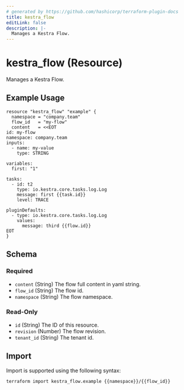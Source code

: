 ```yaml
---
# generated by https://github.com/hashicorp/terraform-plugin-docs
title: kestra_flow
editLink: false
description: |-
  Manages a Kestra Flow.
---
```


# kestra_flow (Resource)

Manages a Kestra Flow.

## Example Usage

```hcl
resource "kestra_flow" "example" {
  namespace = "company.team"
  flow_id   = "my-flow"
  content   = <<EOT
id: my-flow
namespace: company.team  
inputs:
  - name: my-value
    type: STRING

variables:
  first: "1"

tasks:
  - id: t2
    type: io.kestra.core.tasks.log.Log
    message: first {{task.id}}
    level: TRACE

pluginDefaults:
  - type: io.kestra.core.tasks.log.Log
    values:
      message: third {{flow.id}}
EOT
}
```

<!-- schema generated by tfplugindocs -->
## Schema

### Required

- `content` (String) The flow full content in yaml string.
- `flow_id` (String) The flow id.
- `namespace` (String) The flow namespace.

### Read-Only

- `id` (String) The ID of this resource.
- `revision` (Number) The flow revision.
- `tenant_id` (String) The tenant id.

## Import

Import is supported using the following syntax:

```shell
terraform import kestra_flow.example {{namespace}}/{{flow_id}}
```
